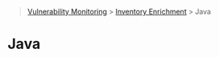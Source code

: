 > [Vulnerability Monitoring](../inventory-enrichment-overview.md) > [Inventory Enrichment](inventory-enrichment.md) >
> Java

# Java
